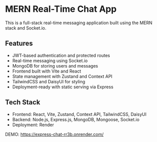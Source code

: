# MERN Real-Time Chat App

This is a full-stack real-time messaging application built using the MERN stack and Socket.io.

## Features

- JWT-based authentication and protected routes
- Real-time messaging using Socket.io
- MongoDB for storing users and messages
- Frontend built with Vite and React
- State management with Zustand and Context API
- TailwindCSS and DaisyUI for styling
- Deployment-ready with static serving via Express

## Tech Stack

- Frontend: React, Vite, Zustand, Context API, TailwindCSS, DaisyUI
- Backend: Node.js, Express.js, MongoDB, Mongoose, Socket.io
- Deployment: Render

DEMO:
https://express-chat-rr3b.onrender.com/
